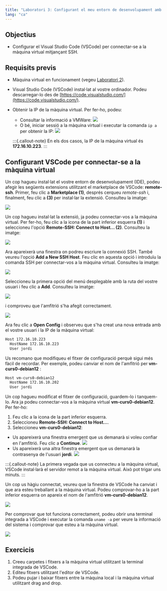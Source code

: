 ```yaml
---
title: "Laboratori 3: Configurant el meu entorn de desenvolupament amb VSCode"
lang: "ca"
---
```


## Objectius

- Configurar el Visual Studio Code (VSCode) per connectar-se a la màquina virtual mitjançant SSH.

## Requisits previs

- Màquina virtual en funcionament (vegeu [Laboratori 2](lab02.md)).
- Visual Studio Code (VSCode) instal·lat al vostre ordinador. Podeu descarregar-lo des de [https://code.visualstudio.com/](https://code.visualstudio.com/).
- Obtenir la IP de la màquina virtual. Per fer-ho, podeu:
  -  Consultar la informació a VMWare:
    ![](../figures/vmware/vmware-vm-ip.png)
  -  O bé, iniciar sessió a la màquina virtual i executar la comanda `ip a` per obtenir la IP:
    ![](../figures/debian12/vm-ip.png)

  :::{.callout-note}
  En els dos casos, la IP de la màquina virtual és **172.16.10.223**.
  :::

## Configurant VSCode per connectar-se a la màquina virtual

Un cop hagueu instal·lat el vostre entorn de desenvolupament (IDE), podeu afegir les següents extensions utilitzant el marketplace de VSCode: **remote-ssh**. Primer, feu clic a **Marketplace (1)**, després cerqueu *remote-ssh* i, finalment, feu clic a **(3)** per instal·lar la extensió. Consulteu la imatge:

![](../figures/vscode/remote-ssh.png)

Un cop hagueu instal·lat la extensió, ja podeu connectar-vos a la màquina virtual. Per fer-ho, feu clic a la icona de la part inferior esquerra **(1)** i seleccioneu l'opció **Remote-SSH: Connect to Host... (2)**. Consulteu la imatge:

![](../figures/vscode/remote-ssh2.png)

Ara apareixerà una finestra on podreu escriure la connexió SSH. També veureu l'opció **Add a New SSH Host**. Feu clic en aquesta opció i introduïu la comanda SSH per connectar-vos a la màquina virtual. Consulteu la imatge:

![](../figures/vscode/add_new_host.png)

Seleccioneu la primera opció del menú desplegable amb la ruta del vostre usuari i feu clic a **Add**. Consulteu la imatge:

![](../figures/vscode/select_config.png)

i comproveu que l'amfitrió s'ha afegit correctament.

![](../figures/vscode/host_added.png)

Ara feu clic a **Open Config** i observeu que s'ha creat una nova entrada amb el vostre usuari i la IP de la màquina virtual:

```sh
Host 172.16.10.223
  HostName 172.16.10.223
  User jordi
```
Us recomano que modifiqueu el fitxer de configuració perquè sigui més fàcil de recordar. Per exemple, podeu canviar el nom de l'amfitrió per **vm-curs0-debian12** :

```sh
Host vm-curs0-debian12
  HostName 172.16.10.202
  User jordi
```

Un cop hagueu modificat el fitxer de configuració, guardem-lo i tanquem-lo. Ara ja podeu connectar-vos a la màquina virtual **vm-curs0-debian12**. Per fer-ho:

1. Feu clic a la icona de la part inferior esquerra.
2. Seleccioneu **Remote-SSH: Connect to Host...**.
3. Seleccioneu **vm-curs0-debian12**:

  - Us apareixerà una finestra emergent que us demanarà si voleu confiar en l'amfitrió. Feu clic a **Continue**.
    ![](../figures/vscode/trust_host.png)
  - Us apareixerà una altra finestra emergent que us demanarà la contrasenya de l'usuari **jordi**. 
    ![](../figures/vscode/enter_password.png)

:::{.callout-note}
La primera vegada que us connecteu a la màquina virtual, VSCode instal·larà el servidor remot a la màquina virtual. Això pot trigar uns minuts.
:::

Un cop us hàgiu connectat, veureu que la finestra de VSCode ha canviat i que ara esteu treballant a la màquina virtual. Podeu comprovar-ho a la part inferior esquerra on apareix el nom de l'amfitrió **vm-curs0-debian12**.

![](../figures/vscode/connected.png)

Per comprovar que tot funciona correctament, podeu obrir una terminal integrada a VSCode i executar la comanda `uname -a` per veure la informació del sistema i comprovar que esteu a la màquina virtual.

![](../figures/vscode/terminal-linux.png)

## Exercicis

1. Creeu carpetes i fitxers a la màquina virtual utilitzant la terminal integrada de VSCode.
2. Editeu fitxers utilitzant l'editor de VSCode.
3. Podeu pujar i baixar fitxers entre la màquina local i la màquina virtual utilitzant drag and drop.
